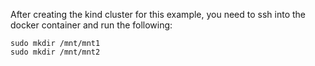 After creating the kind cluster for this example, you need to ssh into the docker container and run the following:

```
sudo mkdir /mnt/mnt1
sudo mkdir /mnt/mnt2
```
